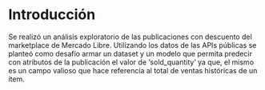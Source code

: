# Introducción
Se realizó un análisis exploratorio de las publicaciones con descuento del marketplace de Mercado Libre. Utilizando los datos de las APIs públicas se planteó como desafío armar un dataset y un modelo que permita predecir con atributos de la publicación el valor de ‘sold_quantity’ ya que, el mismo es un campo valioso que hace referencia al total de ventas históricas de un ítem.
